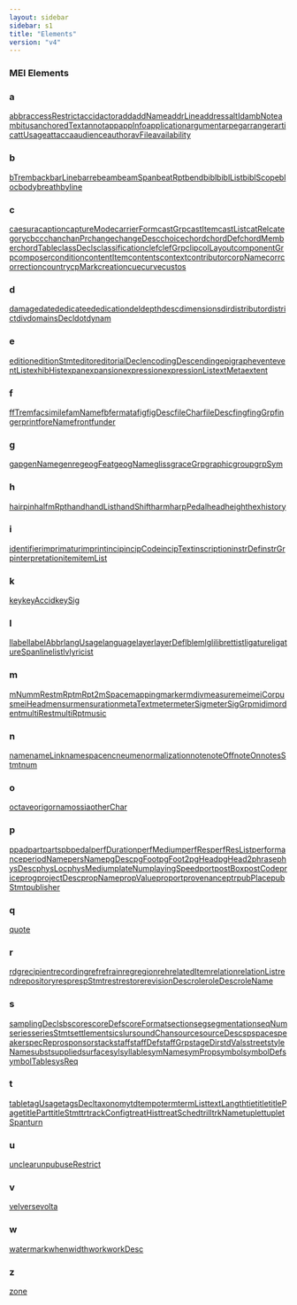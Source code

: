 ```yaml
---
layout: sidebar
sidebar: s1
title: "Elements"
version: "v4"
---
```

<div>
   <h3 class="widget-title">MEI Elements</h3>
   <div class="textwidget">
      <div class="sortedInitials well a">
         <h3>a</h3><a class="link_odd_elementSpec chip a" href="{{ site.baseurl }}/{{ page.version }}/elements/abbr.html">abbr</a><a class="link_odd_elementSpec chip a" href="{{ site.baseurl }}/{{ page.version }}/elements/accessrestrict.html">accessRestrict</a><a class="link_odd_elementSpec chip a" href="{{ site.baseurl }}/{{ page.version }}/elements/accid.html">accid</a><a class="link_odd_elementSpec chip a" href="{{ site.baseurl }}/{{ page.version }}/elements/actor.html">actor</a><a class="link_odd_elementSpec chip a" href="{{ site.baseurl }}/{{ page.version }}/elements/add.html">add</a><a class="link_odd_elementSpec chip a" href="{{ site.baseurl }}/{{ page.version }}/elements/addname.html">addName</a><a class="link_odd_elementSpec chip a" href="{{ site.baseurl }}/{{ page.version }}/elements/addrline.html">addrLine</a><a class="link_odd_elementSpec chip a" href="{{ site.baseurl }}/{{ page.version }}/elements/address.html">address</a><a class="link_odd_elementSpec chip a" href="{{ site.baseurl }}/{{ page.version }}/elements/altid.html">altId</a><a class="link_odd_elementSpec chip a" href="{{ site.baseurl }}/{{ page.version }}/elements/ambnote.html">ambNote</a><a class="link_odd_elementSpec chip a" href="{{ site.baseurl }}/{{ page.version }}/elements/ambitus.html">ambitus</a><a class="link_odd_elementSpec chip a" href="{{ site.baseurl }}/{{ page.version }}/elements/anchoredtext.html">anchoredText</a><a class="link_odd_elementSpec chip a" href="{{ site.baseurl }}/{{ page.version }}/elements/annot.html">annot</a><a class="link_odd_elementSpec chip a" href="{{ site.baseurl }}/{{ page.version }}/elements/app.html">app</a><a class="link_odd_elementSpec chip a" href="{{ site.baseurl }}/{{ page.version }}/elements/appinfo.html">appInfo</a><a class="link_odd_elementSpec chip a" href="{{ site.baseurl }}/{{ page.version }}/elements/application.html">application</a><a class="link_odd_elementSpec chip a" href="{{ site.baseurl }}/{{ page.version }}/elements/argument.html">argument</a><a class="link_odd_elementSpec chip a" href="{{ site.baseurl }}/{{ page.version }}/elements/arpeg.html">arpeg</a><a class="link_odd_elementSpec chip a" href="{{ site.baseurl }}/{{ page.version }}/elements/arranger.html">arranger</a><a class="link_odd_elementSpec chip a" href="{{ site.baseurl }}/{{ page.version }}/elements/artic.html">artic</a><a class="link_odd_elementSpec chip a" href="{{ site.baseurl }}/{{ page.version }}/elements/attusage.html">attUsage</a><a class="link_odd_elementSpec chip a" href="{{ site.baseurl }}/{{ page.version }}/elements/attacca.html">attacca</a><a class="link_odd_elementSpec chip a" href="{{ site.baseurl }}/{{ page.version }}/elements/audience.html">audience</a><a class="link_odd_elementSpec chip a" href="{{ site.baseurl }}/{{ page.version }}/elements/author.html">author</a><a class="link_odd_elementSpec chip a" href="{{ site.baseurl }}/{{ page.version }}/elements/avfile.html">avFile</a><a class="link_odd_elementSpec chip a" href="{{ site.baseurl }}/{{ page.version }}/elements/availability.html">availability</a></div>
      <div class="sortedInitials well b">
         <h3>b</h3><a class="link_odd_elementSpec chip b" href="{{ site.baseurl }}/{{ page.version }}/elements/btrem.html">bTrem</a><a class="link_odd_elementSpec chip b" href="{{ site.baseurl }}/{{ page.version }}/elements/back.html">back</a><a class="link_odd_elementSpec chip b" href="{{ site.baseurl }}/{{ page.version }}/elements/barline.html">barLine</a><a class="link_odd_elementSpec chip b" href="{{ site.baseurl }}/{{ page.version }}/elements/barre.html">barre</a><a class="link_odd_elementSpec chip b" href="{{ site.baseurl }}/{{ page.version }}/elements/beam.html">beam</a><a class="link_odd_elementSpec chip b" href="{{ site.baseurl }}/{{ page.version }}/elements/beamspan.html">beamSpan</a><a class="link_odd_elementSpec chip b" href="{{ site.baseurl }}/{{ page.version }}/elements/beatrpt.html">beatRpt</a><a class="link_odd_elementSpec chip b" href="{{ site.baseurl }}/{{ page.version }}/elements/bend.html">bend</a><a class="link_odd_elementSpec chip b" href="{{ site.baseurl }}/{{ page.version }}/elements/bibl.html">bibl</a><a class="link_odd_elementSpec chip b" href="{{ site.baseurl }}/{{ page.version }}/elements/bibllist.html">biblList</a><a class="link_odd_elementSpec chip b" href="{{ site.baseurl }}/{{ page.version }}/elements/biblscope.html">biblScope</a><a class="link_odd_elementSpec chip b" href="{{ site.baseurl }}/{{ page.version }}/elements/bloc.html">bloc</a><a class="link_odd_elementSpec chip b" href="{{ site.baseurl }}/{{ page.version }}/elements/body.html">body</a><a class="link_odd_elementSpec chip b" href="{{ site.baseurl }}/{{ page.version }}/elements/breath.html">breath</a><a class="link_odd_elementSpec chip b" href="{{ site.baseurl }}/{{ page.version }}/elements/byline.html">byline</a></div>
      <div class="sortedInitials well c">
         <h3>c</h3><a class="link_odd_elementSpec chip c" href="{{ site.baseurl }}/{{ page.version }}/elements/caesura.html">caesura</a><a class="link_odd_elementSpec chip c" href="{{ site.baseurl }}/{{ page.version }}/elements/caption.html">caption</a><a class="link_odd_elementSpec chip c" href="{{ site.baseurl }}/{{ page.version }}/elements/capturemode.html">captureMode</a><a class="link_odd_elementSpec chip c" href="{{ site.baseurl }}/{{ page.version }}/elements/carrierform.html">carrierForm</a><a class="link_odd_elementSpec chip c" href="{{ site.baseurl }}/{{ page.version }}/elements/castgrp.html">castGrp</a><a class="link_odd_elementSpec chip c" href="{{ site.baseurl }}/{{ page.version }}/elements/castitem.html">castItem</a><a class="link_odd_elementSpec chip c" href="{{ site.baseurl }}/{{ page.version }}/elements/castlist.html">castList</a><a class="link_odd_elementSpec chip c" href="{{ site.baseurl }}/{{ page.version }}/elements/catrel.html">catRel</a><a class="link_odd_elementSpec chip c" href="{{ site.baseurl }}/{{ page.version }}/elements/category.html">category</a><a class="link_odd_elementSpec chip c" href="{{ site.baseurl }}/{{ page.version }}/elements/cb.html">cb</a><a class="link_odd_elementSpec chip c" href="{{ site.baseurl }}/{{ page.version }}/elements/cc.html">cc</a><a class="link_odd_elementSpec chip c" href="{{ site.baseurl }}/{{ page.version }}/elements/chan.html">chan</a><a class="link_odd_elementSpec chip c" href="{{ site.baseurl }}/{{ page.version }}/elements/chanpr.html">chanPr</a><a class="link_odd_elementSpec chip c" href="{{ site.baseurl }}/{{ page.version }}/elements/change.html">change</a><a class="link_odd_elementSpec chip c" href="{{ site.baseurl }}/{{ page.version }}/elements/changedesc.html">changeDesc</a><a class="link_odd_elementSpec chip c" href="{{ site.baseurl }}/{{ page.version }}/elements/choice.html">choice</a><a class="link_odd_elementSpec chip c" href="{{ site.baseurl }}/{{ page.version }}/elements/chord.html">chord</a><a class="link_odd_elementSpec chip c" href="{{ site.baseurl }}/{{ page.version }}/elements/chorddef.html">chordDef</a><a class="link_odd_elementSpec chip c" href="{{ site.baseurl }}/{{ page.version }}/elements/chordmember.html">chordMember</a><a class="link_odd_elementSpec chip c" href="{{ site.baseurl }}/{{ page.version }}/elements/chordtable.html">chordTable</a><a class="link_odd_elementSpec chip c" href="{{ site.baseurl }}/{{ page.version }}/elements/classdecls.html">classDecls</a><a class="link_odd_elementSpec chip c" href="{{ site.baseurl }}/{{ page.version }}/elements/classification.html">classification</a><a class="link_odd_elementSpec chip c" href="{{ site.baseurl }}/{{ page.version }}/elements/clef.html">clef</a><a class="link_odd_elementSpec chip c" href="{{ site.baseurl }}/{{ page.version }}/elements/clefgrp.html">clefGrp</a><a class="link_odd_elementSpec chip c" href="{{ site.baseurl }}/{{ page.version }}/elements/clip.html">clip</a><a class="link_odd_elementSpec chip c" href="{{ site.baseurl }}/{{ page.version }}/elements/collayout.html">colLayout</a><a class="link_odd_elementSpec chip c" href="{{ site.baseurl }}/{{ page.version }}/elements/componentgrp.html">componentGrp</a><a class="link_odd_elementSpec chip c" href="{{ site.baseurl }}/{{ page.version }}/elements/composer.html">composer</a><a class="link_odd_elementSpec chip c" href="{{ site.baseurl }}/{{ page.version }}/elements/condition.html">condition</a><a class="link_odd_elementSpec chip c" href="{{ site.baseurl }}/{{ page.version }}/elements/contentitem.html">contentItem</a><a class="link_odd_elementSpec chip c" href="{{ site.baseurl }}/{{ page.version }}/elements/contents.html">contents</a><a class="link_odd_elementSpec chip c" href="{{ site.baseurl }}/{{ page.version }}/elements/context.html">context</a><a class="link_odd_elementSpec chip c" href="{{ site.baseurl }}/{{ page.version }}/elements/contributor.html">contributor</a><a class="link_odd_elementSpec chip c" href="{{ site.baseurl }}/{{ page.version }}/elements/corpname.html">corpName</a><a class="link_odd_elementSpec chip c" href="{{ site.baseurl }}/{{ page.version }}/elements/corr.html">corr</a><a class="link_odd_elementSpec chip c" href="{{ site.baseurl }}/{{ page.version }}/elements/correction.html">correction</a><a class="link_odd_elementSpec chip c" href="{{ site.baseurl }}/{{ page.version }}/elements/country.html">country</a><a class="link_odd_elementSpec chip c" href="{{ site.baseurl }}/{{ page.version }}/elements/cpmark.html">cpMark</a><a class="link_odd_elementSpec chip c" href="{{ site.baseurl }}/{{ page.version }}/elements/creation.html">creation</a><a class="link_odd_elementSpec chip c" href="{{ site.baseurl }}/{{ page.version }}/elements/cue.html">cue</a><a class="link_odd_elementSpec chip c" href="{{ site.baseurl }}/{{ page.version }}/elements/curve.html">curve</a><a class="link_odd_elementSpec chip c" href="{{ site.baseurl }}/{{ page.version }}/elements/custos.html">custos</a></div>
      <div class="sortedInitials well d">
         <h3>d</h3><a class="link_odd_elementSpec chip d" href="{{ site.baseurl }}/{{ page.version }}/elements/damage.html">damage</a><a class="link_odd_elementSpec chip d" href="{{ site.baseurl }}/{{ page.version }}/elements/date.html">date</a><a class="link_odd_elementSpec chip d" href="{{ site.baseurl }}/{{ page.version }}/elements/dedicatee.html">dedicatee</a><a class="link_odd_elementSpec chip d" href="{{ site.baseurl }}/{{ page.version }}/elements/dedication.html">dedication</a><a class="link_odd_elementSpec chip d" href="{{ site.baseurl }}/{{ page.version }}/elements/del.html">del</a><a class="link_odd_elementSpec chip d" href="{{ site.baseurl }}/{{ page.version }}/elements/depth.html">depth</a><a class="link_odd_elementSpec chip d" href="{{ site.baseurl }}/{{ page.version }}/elements/desc.html">desc</a><a class="link_odd_elementSpec chip d" href="{{ site.baseurl }}/{{ page.version }}/elements/dimensions.html">dimensions</a><a class="link_odd_elementSpec chip d" href="{{ site.baseurl }}/{{ page.version }}/elements/dir.html">dir</a><a class="link_odd_elementSpec chip d" href="{{ site.baseurl }}/{{ page.version }}/elements/distributor.html">distributor</a><a class="link_odd_elementSpec chip d" href="{{ site.baseurl }}/{{ page.version }}/elements/district.html">district</a><a class="link_odd_elementSpec chip d" href="{{ site.baseurl }}/{{ page.version }}/elements/div.html">div</a><a class="link_odd_elementSpec chip d" href="{{ site.baseurl }}/{{ page.version }}/elements/domainsdecl.html">domainsDecl</a><a class="link_odd_elementSpec chip d" href="{{ site.baseurl }}/{{ page.version }}/elements/dot.html">dot</a><a class="link_odd_elementSpec chip d" href="{{ site.baseurl }}/{{ page.version }}/elements/dynam.html">dynam</a></div>
      <div class="sortedInitials well e">
         <h3>e</h3><a class="link_odd_elementSpec chip e" href="{{ site.baseurl }}/{{ page.version }}/elements/edition.html">edition</a><a class="link_odd_elementSpec chip e" href="{{ site.baseurl }}/{{ page.version }}/elements/editionstmt.html">editionStmt</a><a class="link_odd_elementSpec chip e" href="{{ site.baseurl }}/{{ page.version }}/elements/editor.html">editor</a><a class="link_odd_elementSpec chip e" href="{{ site.baseurl }}/{{ page.version }}/elements/editorialdecl.html">editorialDecl</a><a class="link_odd_elementSpec chip e" href="{{ site.baseurl }}/{{ page.version }}/elements/encodingdesc.html">encodingDesc</a><a class="link_odd_elementSpec chip e" href="{{ site.baseurl }}/{{ page.version }}/elements/ending.html">ending</a><a class="link_odd_elementSpec chip e" href="{{ site.baseurl }}/{{ page.version }}/elements/epigraph.html">epigraph</a><a class="link_odd_elementSpec chip e" href="{{ site.baseurl }}/{{ page.version }}/elements/event.html">event</a><a class="link_odd_elementSpec chip e" href="{{ site.baseurl }}/{{ page.version }}/elements/eventlist.html">eventList</a><a class="link_odd_elementSpec chip e" href="{{ site.baseurl }}/{{ page.version }}/elements/exhibhist.html">exhibHist</a><a class="link_odd_elementSpec chip e" href="{{ site.baseurl }}/{{ page.version }}/elements/expan.html">expan</a><a class="link_odd_elementSpec chip e" href="{{ site.baseurl }}/{{ page.version }}/elements/expansion.html">expansion</a><a class="link_odd_elementSpec chip e" href="{{ site.baseurl }}/{{ page.version }}/elements/expression.html">expression</a><a class="link_odd_elementSpec chip e" href="{{ site.baseurl }}/{{ page.version }}/elements/expressionlist.html">expressionList</a><a class="link_odd_elementSpec chip e" href="{{ site.baseurl }}/{{ page.version }}/elements/extmeta.html">extMeta</a><a class="link_odd_elementSpec chip e" href="{{ site.baseurl }}/{{ page.version }}/elements/extent.html">extent</a></div>
      <div class="sortedInitials well f">
         <h3>f</h3><a class="link_odd_elementSpec chip f" href="{{ site.baseurl }}/{{ page.version }}/elements/f.html">f</a><a class="link_odd_elementSpec chip f" href="{{ site.baseurl }}/{{ page.version }}/elements/ftrem.html">fTrem</a><a class="link_odd_elementSpec chip f" href="{{ site.baseurl }}/{{ page.version }}/elements/facsimile.html">facsimile</a><a class="link_odd_elementSpec chip f" href="{{ site.baseurl }}/{{ page.version }}/elements/famname.html">famName</a><a class="link_odd_elementSpec chip f" href="{{ site.baseurl }}/{{ page.version }}/elements/fb.html">fb</a><a class="link_odd_elementSpec chip f" href="{{ site.baseurl }}/{{ page.version }}/elements/fermata.html">fermata</a><a class="link_odd_elementSpec chip f" href="{{ site.baseurl }}/{{ page.version }}/elements/fig.html">fig</a><a class="link_odd_elementSpec chip f" href="{{ site.baseurl }}/{{ page.version }}/elements/figdesc.html">figDesc</a><a class="link_odd_elementSpec chip f" href="{{ site.baseurl }}/{{ page.version }}/elements/filechar.html">fileChar</a><a class="link_odd_elementSpec chip f" href="{{ site.baseurl }}/{{ page.version }}/elements/filedesc.html">fileDesc</a><a class="link_odd_elementSpec chip f" href="{{ site.baseurl }}/{{ page.version }}/elements/fing.html">fing</a><a class="link_odd_elementSpec chip f" href="{{ site.baseurl }}/{{ page.version }}/elements/finggrp.html">fingGrp</a><a class="link_odd_elementSpec chip f" href="{{ site.baseurl }}/{{ page.version }}/elements/fingerprint.html">fingerprint</a><a class="link_odd_elementSpec chip f" href="{{ site.baseurl }}/{{ page.version }}/elements/forename.html">foreName</a><a class="link_odd_elementSpec chip f" href="{{ site.baseurl }}/{{ page.version }}/elements/front.html">front</a><a class="link_odd_elementSpec chip f" href="{{ site.baseurl }}/{{ page.version }}/elements/funder.html">funder</a></div>
      <div class="sortedInitials well g">
         <h3>g</h3><a class="link_odd_elementSpec chip g" href="{{ site.baseurl }}/{{ page.version }}/elements/gap.html">gap</a><a class="link_odd_elementSpec chip g" href="{{ site.baseurl }}/{{ page.version }}/elements/genname.html">genName</a><a class="link_odd_elementSpec chip g" href="{{ site.baseurl }}/{{ page.version }}/elements/genre.html">genre</a><a class="link_odd_elementSpec chip g" href="{{ site.baseurl }}/{{ page.version }}/elements/geogfeat.html">geogFeat</a><a class="link_odd_elementSpec chip g" href="{{ site.baseurl }}/{{ page.version }}/elements/geogname.html">geogName</a><a class="link_odd_elementSpec chip g" href="{{ site.baseurl }}/{{ page.version }}/elements/gliss.html">gliss</a><a class="link_odd_elementSpec chip g" href="{{ site.baseurl }}/{{ page.version }}/elements/gracegrp.html">graceGrp</a><a class="link_odd_elementSpec chip g" href="{{ site.baseurl }}/{{ page.version }}/elements/graphic.html">graphic</a><a class="link_odd_elementSpec chip g" href="{{ site.baseurl }}/{{ page.version }}/elements/group.html">group</a><a class="link_odd_elementSpec chip g" href="{{ site.baseurl }}/{{ page.version }}/elements/grpsym.html">grpSym</a></div>
      <div class="sortedInitials well h">
         <h3>h</h3><a class="link_odd_elementSpec chip h" href="{{ site.baseurl }}/{{ page.version }}/elements/hairpin.html">hairpin</a><a class="link_odd_elementSpec chip h" href="{{ site.baseurl }}/{{ page.version }}/elements/halfmrpt.html">halfmRpt</a><a class="link_odd_elementSpec chip h" href="{{ site.baseurl }}/{{ page.version }}/elements/hand.html">hand</a><a class="link_odd_elementSpec chip h" href="{{ site.baseurl }}/{{ page.version }}/elements/handlist.html">handList</a><a class="link_odd_elementSpec chip h" href="{{ site.baseurl }}/{{ page.version }}/elements/handshift.html">handShift</a><a class="link_odd_elementSpec chip h" href="{{ site.baseurl }}/{{ page.version }}/elements/harm.html">harm</a><a class="link_odd_elementSpec chip h" href="{{ site.baseurl }}/{{ page.version }}/elements/harppedal.html">harpPedal</a><a class="link_odd_elementSpec chip h" href="{{ site.baseurl }}/{{ page.version }}/elements/head.html">head</a><a class="link_odd_elementSpec chip h" href="{{ site.baseurl }}/{{ page.version }}/elements/height.html">height</a><a class="link_odd_elementSpec chip h" href="{{ site.baseurl }}/{{ page.version }}/elements/hex.html">hex</a><a class="link_odd_elementSpec chip h" href="{{ site.baseurl }}/{{ page.version }}/elements/history.html">history</a></div>
      <div class="sortedInitials well i">
         <h3>i</h3><a class="link_odd_elementSpec chip i" href="{{ site.baseurl }}/{{ page.version }}/elements/identifier.html">identifier</a><a class="link_odd_elementSpec chip i" href="{{ site.baseurl }}/{{ page.version }}/elements/imprimatur.html">imprimatur</a><a class="link_odd_elementSpec chip i" href="{{ site.baseurl }}/{{ page.version }}/elements/imprint.html">imprint</a><a class="link_odd_elementSpec chip i" href="{{ site.baseurl }}/{{ page.version }}/elements/incip.html">incip</a><a class="link_odd_elementSpec chip i" href="{{ site.baseurl }}/{{ page.version }}/elements/incipcode.html">incipCode</a><a class="link_odd_elementSpec chip i" href="{{ site.baseurl }}/{{ page.version }}/elements/inciptext.html">incipText</a><a class="link_odd_elementSpec chip i" href="{{ site.baseurl }}/{{ page.version }}/elements/inscription.html">inscription</a><a class="link_odd_elementSpec chip i" href="{{ site.baseurl }}/{{ page.version }}/elements/instrdef.html">instrDef</a><a class="link_odd_elementSpec chip i" href="{{ site.baseurl }}/{{ page.version }}/elements/instrgrp.html">instrGrp</a><a class="link_odd_elementSpec chip i" href="{{ site.baseurl }}/{{ page.version }}/elements/interpretation.html">interpretation</a><a class="link_odd_elementSpec chip i" href="{{ site.baseurl }}/{{ page.version }}/elements/item.html">item</a><a class="link_odd_elementSpec chip i" href="{{ site.baseurl }}/{{ page.version }}/elements/itemlist.html">itemList</a></div>
      <div class="sortedInitials well k">
         <h3>k</h3><a class="link_odd_elementSpec chip k" href="{{ site.baseurl }}/{{ page.version }}/elements/key.html">key</a><a class="link_odd_elementSpec chip k" href="{{ site.baseurl }}/{{ page.version }}/elements/keyaccid.html">keyAccid</a><a class="link_odd_elementSpec chip k" href="{{ site.baseurl }}/{{ page.version }}/elements/keysig.html">keySig</a></div>
      <div class="sortedInitials well l">
         <h3>l</h3><a class="link_odd_elementSpec chip l" href="{{ site.baseurl }}/{{ page.version }}/elements/l.html">l</a><a class="link_odd_elementSpec chip l" href="{{ site.baseurl }}/{{ page.version }}/elements/label.html">label</a><a class="link_odd_elementSpec chip l" href="{{ site.baseurl }}/{{ page.version }}/elements/labelabbr.html">labelAbbr</a><a class="link_odd_elementSpec chip l" href="{{ site.baseurl }}/{{ page.version }}/elements/langusage.html">langUsage</a><a class="link_odd_elementSpec chip l" href="{{ site.baseurl }}/{{ page.version }}/elements/language.html">language</a><a class="link_odd_elementSpec chip l" href="{{ site.baseurl }}/{{ page.version }}/elements/layer.html">layer</a><a class="link_odd_elementSpec chip l" href="{{ site.baseurl }}/{{ page.version }}/elements/layerdef.html">layerDef</a><a class="link_odd_elementSpec chip l" href="{{ site.baseurl }}/{{ page.version }}/elements/lb.html">lb</a><a class="link_odd_elementSpec chip l" href="{{ site.baseurl }}/{{ page.version }}/elements/lem.html">lem</a><a class="link_odd_elementSpec chip l" href="{{ site.baseurl }}/{{ page.version }}/elements/lg.html">lg</a><a class="link_odd_elementSpec chip l" href="{{ site.baseurl }}/{{ page.version }}/elements/li.html">li</a><a class="link_odd_elementSpec chip l" href="{{ site.baseurl }}/{{ page.version }}/elements/librettist.html">librettist</a><a class="link_odd_elementSpec chip l" href="{{ site.baseurl }}/{{ page.version }}/elements/ligature.html">ligature</a><a class="link_odd_elementSpec chip l" href="{{ site.baseurl }}/{{ page.version }}/elements/ligaturespan.html">ligatureSpan</a><a class="link_odd_elementSpec chip l" href="{{ site.baseurl }}/{{ page.version }}/elements/line.html">line</a><a class="link_odd_elementSpec chip l" href="{{ site.baseurl }}/{{ page.version }}/elements/list.html">list</a><a class="link_odd_elementSpec chip l" href="{{ site.baseurl }}/{{ page.version }}/elements/lv.html">lv</a><a class="link_odd_elementSpec chip l" href="{{ site.baseurl }}/{{ page.version }}/elements/lyricist.html">lyricist</a></div>
      <div class="sortedInitials well m">
         <h3>m</h3><a class="link_odd_elementSpec chip m" href="{{ site.baseurl }}/{{ page.version }}/elements/mnum.html">mNum</a><a class="link_odd_elementSpec chip m" href="{{ site.baseurl }}/{{ page.version }}/elements/mrest.html">mRest</a><a class="link_odd_elementSpec chip m" href="{{ site.baseurl }}/{{ page.version }}/elements/mrpt.html">mRpt</a><a class="link_odd_elementSpec chip m" href="{{ site.baseurl }}/{{ page.version }}/elements/mrpt2.html">mRpt2</a><a class="link_odd_elementSpec chip m" href="{{ site.baseurl }}/{{ page.version }}/elements/mspace.html">mSpace</a><a class="link_odd_elementSpec chip m" href="{{ site.baseurl }}/{{ page.version }}/elements/mapping.html">mapping</a><a class="link_odd_elementSpec chip m" href="{{ site.baseurl }}/{{ page.version }}/elements/marker.html">marker</a><a class="link_odd_elementSpec chip m" href="{{ site.baseurl }}/{{ page.version }}/elements/mdiv.html">mdiv</a><a class="link_odd_elementSpec chip m" href="{{ site.baseurl }}/{{ page.version }}/elements/measure.html">measure</a><a class="link_odd_elementSpec chip m" href="{{ site.baseurl }}/{{ page.version }}/elements/mei.html">mei</a><a class="link_odd_elementSpec chip m" href="{{ site.baseurl }}/{{ page.version }}/elements/meicorpus.html">meiCorpus</a><a class="link_odd_elementSpec chip m" href="{{ site.baseurl }}/{{ page.version }}/elements/meihead.html">meiHead</a><a class="link_odd_elementSpec chip m" href="{{ site.baseurl }}/{{ page.version }}/elements/mensur.html">mensur</a><a class="link_odd_elementSpec chip m" href="{{ site.baseurl }}/{{ page.version }}/elements/mensuration.html">mensuration</a><a class="link_odd_elementSpec chip m" href="{{ site.baseurl }}/{{ page.version }}/elements/metatext.html">metaText</a><a class="link_odd_elementSpec chip m" href="{{ site.baseurl }}/{{ page.version }}/elements/meter.html">meter</a><a class="link_odd_elementSpec chip m" href="{{ site.baseurl }}/{{ page.version }}/elements/metersig.html">meterSig</a><a class="link_odd_elementSpec chip m" href="{{ site.baseurl }}/{{ page.version }}/elements/metersiggrp.html">meterSigGrp</a><a class="link_odd_elementSpec chip m" href="{{ site.baseurl }}/{{ page.version }}/elements/midi.html">midi</a><a class="link_odd_elementSpec chip m" href="{{ site.baseurl }}/{{ page.version }}/elements/mordent.html">mordent</a><a class="link_odd_elementSpec chip m" href="{{ site.baseurl }}/{{ page.version }}/elements/multirest.html">multiRest</a><a class="link_odd_elementSpec chip m" href="{{ site.baseurl }}/{{ page.version }}/elements/multirpt.html">multiRpt</a><a class="link_odd_elementSpec chip m" href="{{ site.baseurl }}/{{ page.version }}/elements/music.html">music</a></div>
      <div class="sortedInitials well n">
         <h3>n</h3><a class="link_odd_elementSpec chip n" href="{{ site.baseurl }}/{{ page.version }}/elements/name.html">name</a><a class="link_odd_elementSpec chip n" href="{{ site.baseurl }}/{{ page.version }}/elements/namelink.html">nameLink</a><a class="link_odd_elementSpec chip n" href="{{ site.baseurl }}/{{ page.version }}/elements/namespace.html">namespace</a><a class="link_odd_elementSpec chip n" href="{{ site.baseurl }}/{{ page.version }}/elements/nc.html">nc</a><a class="link_odd_elementSpec chip n" href="{{ site.baseurl }}/{{ page.version }}/elements/neume.html">neume</a><a class="link_odd_elementSpec chip n" href="{{ site.baseurl }}/{{ page.version }}/elements/normalization.html">normalization</a><a class="link_odd_elementSpec chip n" href="{{ site.baseurl }}/{{ page.version }}/elements/note.html">note</a><a class="link_odd_elementSpec chip n" href="{{ site.baseurl }}/{{ page.version }}/elements/noteoff.html">noteOff</a><a class="link_odd_elementSpec chip n" href="{{ site.baseurl }}/{{ page.version }}/elements/noteon.html">noteOn</a><a class="link_odd_elementSpec chip n" href="{{ site.baseurl }}/{{ page.version }}/elements/notesstmt.html">notesStmt</a><a class="link_odd_elementSpec chip n" href="{{ site.baseurl }}/{{ page.version }}/elements/num.html">num</a></div>
      <div class="sortedInitials well o">
         <h3>o</h3><a class="link_odd_elementSpec chip o" href="{{ site.baseurl }}/{{ page.version }}/elements/octave.html">octave</a><a class="link_odd_elementSpec chip o" href="{{ site.baseurl }}/{{ page.version }}/elements/orig.html">orig</a><a class="link_odd_elementSpec chip o" href="{{ site.baseurl }}/{{ page.version }}/elements/ornam.html">ornam</a><a class="link_odd_elementSpec chip o" href="{{ site.baseurl }}/{{ page.version }}/elements/ossia.html">ossia</a><a class="link_odd_elementSpec chip o" href="{{ site.baseurl }}/{{ page.version }}/elements/otherchar.html">otherChar</a></div>
      <div class="sortedInitials well p">
         <h3>p</h3><a class="link_odd_elementSpec chip p" href="{{ site.baseurl }}/{{ page.version }}/elements/p.html">p</a><a class="link_odd_elementSpec chip p" href="{{ site.baseurl }}/{{ page.version }}/elements/pad.html">pad</a><a class="link_odd_elementSpec chip p" href="{{ site.baseurl }}/{{ page.version }}/elements/part.html">part</a><a class="link_odd_elementSpec chip p" href="{{ site.baseurl }}/{{ page.version }}/elements/parts.html">parts</a><a class="link_odd_elementSpec chip p" href="{{ site.baseurl }}/{{ page.version }}/elements/pb.html">pb</a><a class="link_odd_elementSpec chip p" href="{{ site.baseurl }}/{{ page.version }}/elements/pedal.html">pedal</a><a class="link_odd_elementSpec chip p" href="{{ site.baseurl }}/{{ page.version }}/elements/perfduration.html">perfDuration</a><a class="link_odd_elementSpec chip p" href="{{ site.baseurl }}/{{ page.version }}/elements/perfmedium.html">perfMedium</a><a class="link_odd_elementSpec chip p" href="{{ site.baseurl }}/{{ page.version }}/elements/perfres.html">perfRes</a><a class="link_odd_elementSpec chip p" href="{{ site.baseurl }}/{{ page.version }}/elements/perfreslist.html">perfResList</a><a class="link_odd_elementSpec chip p" href="{{ site.baseurl }}/{{ page.version }}/elements/performance.html">performance</a><a class="link_odd_elementSpec chip p" href="{{ site.baseurl }}/{{ page.version }}/elements/periodname.html">periodName</a><a class="link_odd_elementSpec chip p" href="{{ site.baseurl }}/{{ page.version }}/elements/persname.html">persName</a><a class="link_odd_elementSpec chip p" href="{{ site.baseurl }}/{{ page.version }}/elements/pgdesc.html">pgDesc</a><a class="link_odd_elementSpec chip p" href="{{ site.baseurl }}/{{ page.version }}/elements/pgfoot.html">pgFoot</a><a class="link_odd_elementSpec chip p" href="{{ site.baseurl }}/{{ page.version }}/elements/pgfoot2.html">pgFoot2</a><a class="link_odd_elementSpec chip p" href="{{ site.baseurl }}/{{ page.version }}/elements/pghead.html">pgHead</a><a class="link_odd_elementSpec chip p" href="{{ site.baseurl }}/{{ page.version }}/elements/pghead2.html">pgHead2</a><a class="link_odd_elementSpec chip p" href="{{ site.baseurl }}/{{ page.version }}/elements/phrase.html">phrase</a><a class="link_odd_elementSpec chip p" href="{{ site.baseurl }}/{{ page.version }}/elements/physdesc.html">physDesc</a><a class="link_odd_elementSpec chip p" href="{{ site.baseurl }}/{{ page.version }}/elements/physloc.html">physLoc</a><a class="link_odd_elementSpec chip p" href="{{ site.baseurl }}/{{ page.version }}/elements/physmedium.html">physMedium</a><a class="link_odd_elementSpec chip p" href="{{ site.baseurl }}/{{ page.version }}/elements/platenum.html">plateNum</a><a class="link_odd_elementSpec chip p" href="{{ site.baseurl }}/{{ page.version }}/elements/playingspeed.html">playingSpeed</a><a class="link_odd_elementSpec chip p" href="{{ site.baseurl }}/{{ page.version }}/elements/port.html">port</a><a class="link_odd_elementSpec chip p" href="{{ site.baseurl }}/{{ page.version }}/elements/postbox.html">postBox</a><a class="link_odd_elementSpec chip p" href="{{ site.baseurl }}/{{ page.version }}/elements/postcode.html">postCode</a><a class="link_odd_elementSpec chip p" href="{{ site.baseurl }}/{{ page.version }}/elements/price.html">price</a><a class="link_odd_elementSpec chip p" href="{{ site.baseurl }}/{{ page.version }}/elements/prog.html">prog</a><a class="link_odd_elementSpec chip p" href="{{ site.baseurl }}/{{ page.version }}/elements/projectdesc.html">projectDesc</a><a class="link_odd_elementSpec chip p" href="{{ site.baseurl }}/{{ page.version }}/elements/propname.html">propName</a><a class="link_odd_elementSpec chip p" href="{{ site.baseurl }}/{{ page.version }}/elements/propvalue.html">propValue</a><a class="link_odd_elementSpec chip p" href="{{ site.baseurl }}/{{ page.version }}/elements/proport.html">proport</a><a class="link_odd_elementSpec chip p" href="{{ site.baseurl }}/{{ page.version }}/elements/provenance.html">provenance</a><a class="link_odd_elementSpec chip p" href="{{ site.baseurl }}/{{ page.version }}/elements/ptr.html">ptr</a><a class="link_odd_elementSpec chip p" href="{{ site.baseurl }}/{{ page.version }}/elements/pubplace.html">pubPlace</a><a class="link_odd_elementSpec chip p" href="{{ site.baseurl }}/{{ page.version }}/elements/pubstmt.html">pubStmt</a><a class="link_odd_elementSpec chip p" href="{{ site.baseurl }}/{{ page.version }}/elements/publisher.html">publisher</a></div>
      <div class="sortedInitials well q">
         <h3>q</h3><a class="link_odd_elementSpec chip q" href="{{ site.baseurl }}/{{ page.version }}/elements/quote.html">quote</a></div>
      <div class="sortedInitials well r">
         <h3>r</h3><a class="link_odd_elementSpec chip r" href="{{ site.baseurl }}/{{ page.version }}/elements/rdg.html">rdg</a><a class="link_odd_elementSpec chip r" href="{{ site.baseurl }}/{{ page.version }}/elements/recipient.html">recipient</a><a class="link_odd_elementSpec chip r" href="{{ site.baseurl }}/{{ page.version }}/elements/recording.html">recording</a><a class="link_odd_elementSpec chip r" href="{{ site.baseurl }}/{{ page.version }}/elements/ref.html">ref</a><a class="link_odd_elementSpec chip r" href="{{ site.baseurl }}/{{ page.version }}/elements/refrain.html">refrain</a><a class="link_odd_elementSpec chip r" href="{{ site.baseurl }}/{{ page.version }}/elements/reg.html">reg</a><a class="link_odd_elementSpec chip r" href="{{ site.baseurl }}/{{ page.version }}/elements/region.html">region</a><a class="link_odd_elementSpec chip r" href="{{ site.baseurl }}/{{ page.version }}/elements/reh.html">reh</a><a class="link_odd_elementSpec chip r" href="{{ site.baseurl }}/{{ page.version }}/elements/relateditem.html">relatedItem</a><a class="link_odd_elementSpec chip r" href="{{ site.baseurl }}/{{ page.version }}/elements/relation.html">relation</a><a class="link_odd_elementSpec chip r" href="{{ site.baseurl }}/{{ page.version }}/elements/relationlist.html">relationList</a><a class="link_odd_elementSpec chip r" href="{{ site.baseurl }}/{{ page.version }}/elements/rend.html">rend</a><a class="link_odd_elementSpec chip r" href="{{ site.baseurl }}/{{ page.version }}/elements/repository.html">repository</a><a class="link_odd_elementSpec chip r" href="{{ site.baseurl }}/{{ page.version }}/elements/resp.html">resp</a><a class="link_odd_elementSpec chip r" href="{{ site.baseurl }}/{{ page.version }}/elements/respstmt.html">respStmt</a><a class="link_odd_elementSpec chip r" href="{{ site.baseurl }}/{{ page.version }}/elements/rest.html">rest</a><a class="link_odd_elementSpec chip r" href="{{ site.baseurl }}/{{ page.version }}/elements/restore.html">restore</a><a class="link_odd_elementSpec chip r" href="{{ site.baseurl }}/{{ page.version }}/elements/revisiondesc.html">revisionDesc</a><a class="link_odd_elementSpec chip r" href="{{ site.baseurl }}/{{ page.version }}/elements/role.html">role</a><a class="link_odd_elementSpec chip r" href="{{ site.baseurl }}/{{ page.version }}/elements/roledesc.html">roleDesc</a><a class="link_odd_elementSpec chip r" href="{{ site.baseurl }}/{{ page.version }}/elements/rolename.html">roleName</a></div>
      <div class="sortedInitials well s">
         <h3>s</h3><a class="link_odd_elementSpec chip s" href="{{ site.baseurl }}/{{ page.version }}/elements/samplingdecl.html">samplingDecl</a><a class="link_odd_elementSpec chip s" href="{{ site.baseurl }}/{{ page.version }}/elements/sb.html">sb</a><a class="link_odd_elementSpec chip s" href="{{ site.baseurl }}/{{ page.version }}/elements/score.html">score</a><a class="link_odd_elementSpec chip s" href="{{ site.baseurl }}/{{ page.version }}/elements/scoredef.html">scoreDef</a><a class="link_odd_elementSpec chip s" href="{{ site.baseurl }}/{{ page.version }}/elements/scoreformat.html">scoreFormat</a><a class="link_odd_elementSpec chip s" href="{{ site.baseurl }}/{{ page.version }}/elements/section.html">section</a><a class="link_odd_elementSpec chip s" href="{{ site.baseurl }}/{{ page.version }}/elements/seg.html">seg</a><a class="link_odd_elementSpec chip s" href="{{ site.baseurl }}/{{ page.version }}/elements/segmentation.html">segmentation</a><a class="link_odd_elementSpec chip s" href="{{ site.baseurl }}/{{ page.version }}/elements/seqnum.html">seqNum</a><a class="link_odd_elementSpec chip s" href="{{ site.baseurl }}/{{ page.version }}/elements/series.html">series</a><a class="link_odd_elementSpec chip s" href="{{ site.baseurl }}/{{ page.version }}/elements/seriesstmt.html">seriesStmt</a><a class="link_odd_elementSpec chip s" href="{{ site.baseurl }}/{{ page.version }}/elements/settlement.html">settlement</a><a class="link_odd_elementSpec chip s" href="{{ site.baseurl }}/{{ page.version }}/elements/sic.html">sic</a><a class="link_odd_elementSpec chip s" href="{{ site.baseurl }}/{{ page.version }}/elements/slur.html">slur</a><a class="link_odd_elementSpec chip s" href="{{ site.baseurl }}/{{ page.version }}/elements/soundchan.html">soundChan</a><a class="link_odd_elementSpec chip s" href="{{ site.baseurl }}/{{ page.version }}/elements/source.html">source</a><a class="link_odd_elementSpec chip s" href="{{ site.baseurl }}/{{ page.version }}/elements/sourcedesc.html">sourceDesc</a><a class="link_odd_elementSpec chip s" href="{{ site.baseurl }}/{{ page.version }}/elements/sp.html">sp</a><a class="link_odd_elementSpec chip s" href="{{ site.baseurl }}/{{ page.version }}/elements/space.html">space</a><a class="link_odd_elementSpec chip s" href="{{ site.baseurl }}/{{ page.version }}/elements/speaker.html">speaker</a><a class="link_odd_elementSpec chip s" href="{{ site.baseurl }}/{{ page.version }}/elements/specrepro.html">specRepro</a><a class="link_odd_elementSpec chip s" href="{{ site.baseurl }}/{{ page.version }}/elements/sponsor.html">sponsor</a><a class="link_odd_elementSpec chip s" href="{{ site.baseurl }}/{{ page.version }}/elements/stack.html">stack</a><a class="link_odd_elementSpec chip s" href="{{ site.baseurl }}/{{ page.version }}/elements/staff.html">staff</a><a class="link_odd_elementSpec chip s" href="{{ site.baseurl }}/{{ page.version }}/elements/staffdef.html">staffDef</a><a class="link_odd_elementSpec chip s" href="{{ site.baseurl }}/{{ page.version }}/elements/staffgrp.html">staffGrp</a><a class="link_odd_elementSpec chip s" href="{{ site.baseurl }}/{{ page.version }}/elements/stagedir.html">stageDir</a><a class="link_odd_elementSpec chip s" href="{{ site.baseurl }}/{{ page.version }}/elements/stdvals.html">stdVals</a><a class="link_odd_elementSpec chip s" href="{{ site.baseurl }}/{{ page.version }}/elements/street.html">street</a><a class="link_odd_elementSpec chip s" href="{{ site.baseurl }}/{{ page.version }}/elements/stylename.html">styleName</a><a class="link_odd_elementSpec chip s" href="{{ site.baseurl }}/{{ page.version }}/elements/subst.html">subst</a><a class="link_odd_elementSpec chip s" href="{{ site.baseurl }}/{{ page.version }}/elements/supplied.html">supplied</a><a class="link_odd_elementSpec chip s" href="{{ site.baseurl }}/{{ page.version }}/elements/surface.html">surface</a><a class="link_odd_elementSpec chip s" href="{{ site.baseurl }}/{{ page.version }}/elements/syl.html">syl</a><a class="link_odd_elementSpec chip s" href="{{ site.baseurl }}/{{ page.version }}/elements/syllable.html">syllable</a><a class="link_odd_elementSpec chip s" href="{{ site.baseurl }}/{{ page.version }}/elements/symname.html">symName</a><a class="link_odd_elementSpec chip s" href="{{ site.baseurl }}/{{ page.version }}/elements/symprop.html">symProp</a><a class="link_odd_elementSpec chip s" href="{{ site.baseurl }}/{{ page.version }}/elements/symbol.html">symbol</a><a class="link_odd_elementSpec chip s" href="{{ site.baseurl }}/{{ page.version }}/elements/symboldef.html">symbolDef</a><a class="link_odd_elementSpec chip s" href="{{ site.baseurl }}/{{ page.version }}/elements/symboltable.html">symbolTable</a><a class="link_odd_elementSpec chip s" href="{{ site.baseurl }}/{{ page.version }}/elements/sysreq.html">sysReq</a></div>
      <div class="sortedInitials well t">
         <h3>t</h3><a class="link_odd_elementSpec chip t" href="{{ site.baseurl }}/{{ page.version }}/elements/table.html">table</a><a class="link_odd_elementSpec chip t" href="{{ site.baseurl }}/{{ page.version }}/elements/tagusage.html">tagUsage</a><a class="link_odd_elementSpec chip t" href="{{ site.baseurl }}/{{ page.version }}/elements/tagsdecl.html">tagsDecl</a><a class="link_odd_elementSpec chip t" href="{{ site.baseurl }}/{{ page.version }}/elements/taxonomy.html">taxonomy</a><a class="link_odd_elementSpec chip t" href="{{ site.baseurl }}/{{ page.version }}/elements/td.html">td</a><a class="link_odd_elementSpec chip t" href="{{ site.baseurl }}/{{ page.version }}/elements/tempo.html">tempo</a><a class="link_odd_elementSpec chip t" href="{{ site.baseurl }}/{{ page.version }}/elements/term.html">term</a><a class="link_odd_elementSpec chip t" href="{{ site.baseurl }}/{{ page.version }}/elements/termlist.html">termList</a><a class="link_odd_elementSpec chip t" href="{{ site.baseurl }}/{{ page.version }}/elements/textlang.html">textLang</a><a class="link_odd_elementSpec chip t" href="{{ site.baseurl }}/{{ page.version }}/elements/th.html">th</a><a class="link_odd_elementSpec chip t" href="{{ site.baseurl }}/{{ page.version }}/elements/tie.html">tie</a><a class="link_odd_elementSpec chip t" href="{{ site.baseurl }}/{{ page.version }}/elements/title.html">title</a><a class="link_odd_elementSpec chip t" href="{{ site.baseurl }}/{{ page.version }}/elements/titlepage.html">titlePage</a><a class="link_odd_elementSpec chip t" href="{{ site.baseurl }}/{{ page.version }}/elements/titlepart.html">titlePart</a><a class="link_odd_elementSpec chip t" href="{{ site.baseurl }}/{{ page.version }}/elements/titlestmt.html">titleStmt</a><a class="link_odd_elementSpec chip t" href="{{ site.baseurl }}/{{ page.version }}/elements/tr.html">tr</a><a class="link_odd_elementSpec chip t" href="{{ site.baseurl }}/{{ page.version }}/elements/trackconfig.html">trackConfig</a><a class="link_odd_elementSpec chip t" href="{{ site.baseurl }}/{{ page.version }}/elements/treathist.html">treatHist</a><a class="link_odd_elementSpec chip t" href="{{ site.baseurl }}/{{ page.version }}/elements/treatsched.html">treatSched</a><a class="link_odd_elementSpec chip t" href="{{ site.baseurl }}/{{ page.version }}/elements/trill.html">trill</a><a class="link_odd_elementSpec chip t" href="{{ site.baseurl }}/{{ page.version }}/elements/trkname.html">trkName</a><a class="link_odd_elementSpec chip t" href="{{ site.baseurl }}/{{ page.version }}/elements/tuplet.html">tuplet</a><a class="link_odd_elementSpec chip t" href="{{ site.baseurl }}/{{ page.version }}/elements/tupletspan.html">tupletSpan</a><a class="link_odd_elementSpec chip t" href="{{ site.baseurl }}/{{ page.version }}/elements/turn.html">turn</a></div>
      <div class="sortedInitials well u">
         <h3>u</h3><a class="link_odd_elementSpec chip u" href="{{ site.baseurl }}/{{ page.version }}/elements/unclear.html">unclear</a><a class="link_odd_elementSpec chip u" href="{{ site.baseurl }}/{{ page.version }}/elements/unpub.html">unpub</a><a class="link_odd_elementSpec chip u" href="{{ site.baseurl }}/{{ page.version }}/elements/userestrict.html">useRestrict</a></div>
      <div class="sortedInitials well v">
         <h3>v</h3><a class="link_odd_elementSpec chip v" href="{{ site.baseurl }}/{{ page.version }}/elements/vel.html">vel</a><a class="link_odd_elementSpec chip v" href="{{ site.baseurl }}/{{ page.version }}/elements/verse.html">verse</a><a class="link_odd_elementSpec chip v" href="{{ site.baseurl }}/{{ page.version }}/elements/volta.html">volta</a></div>
      <div class="sortedInitials well w">
         <h3>w</h3><a class="link_odd_elementSpec chip w" href="{{ site.baseurl }}/{{ page.version }}/elements/watermark.html">watermark</a><a class="link_odd_elementSpec chip w" href="{{ site.baseurl }}/{{ page.version }}/elements/when.html">when</a><a class="link_odd_elementSpec chip w" href="{{ site.baseurl }}/{{ page.version }}/elements/width.html">width</a><a class="link_odd_elementSpec chip w" href="{{ site.baseurl }}/{{ page.version }}/elements/work.html">work</a><a class="link_odd_elementSpec chip w" href="{{ site.baseurl }}/{{ page.version }}/elements/workdesc.html">workDesc</a></div>
      <div class="sortedInitials well z">
         <h3>z</h3><a class="link_odd_elementSpec chip z" href="{{ site.baseurl }}/{{ page.version }}/elements/zone.html">zone</a></div>
   </div>
</div>